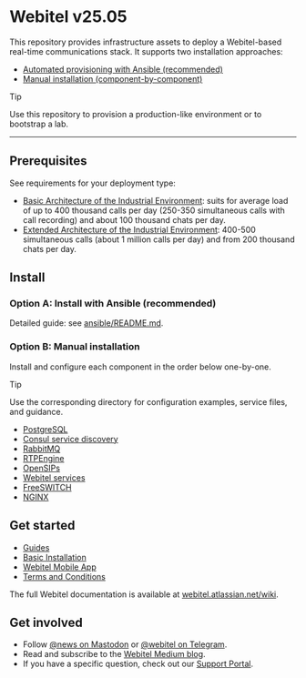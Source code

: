 # Webitel v25.05

This repository provides infrastructure assets to deploy a Webitel-based real-time communications stack. 
It supports two installation approaches:
- [Automated provisioning with Ansible (recommended)](#option-a-install-with-ansible-recommended)
- [Manual installation (component-by-component)](#option-b-manual-installation)

> [!TIP]
> Use this repository to provision a production-like environment or to bootstrap a lab.

---

## Prerequisites

See requirements for your deployment type:
- [Basic Architecture of the Industrial Environment](https://webitel.atlassian.net/wiki/x/6wNeAQ): suits for average load of up to 400 thousand calls per day (250-350 simultaneous calls with call recording) and about 100 thousand chats per day.
- [Extended Architecture of the Industrial Environment](https://webitel.atlassian.net/wiki/x/3ANeAQ): 400-500 simultaneous calls (about 1 million calls per day) and from 200 thousand chats per day.

## Install

### Option A: Install with Ansible (recommended)

Detailed guide: see [ansible/README.md](./ansible/README.md).

### Option B: Manual installation

Install and configure each component in the order below one-by-one. 

> [!TIP]
> Use the corresponding directory for configuration examples, service files, and guidance.

- [PostgreSQL](./postgresql)
- [Consul service discovery](./consul)
- [RabbitMQ](./rabbitmq)
- [RTPEngine](./rtpengine)
- [OpenSIPs](./opensips)
- [Webitel services](./webitel)
- [FreeSWITCH](./freeswitch)
- [NGINX](./nginx)

## Get started

- [Guides](https://webitel.atlassian.net/wiki/x/zQJeAQ)
- [Basic Installation](https://webitel.atlassian.net/wiki/x/AQNeAQ)
- [Webitel Mobile App](https://webitel.atlassian.net/wiki/x/Xg5eAQ)
- [Terms and Conditions](https://webitel.atlassian.net/wiki/x/JwCfIg)

The full Webitel documentation is available at [webitel.atlassian.net/wiki](https://webitel.atlassian.net/wiki/spaces/WEP/overview).

## Get involved

- Follow [@news on Mastodon](https://social.webitel.me/@news) or [@webitel on Telegram](https://t.me/webitel).
- Read and subscribe to the [Webitel Medium blog](https://medium.com/@webitel).
- If you have a specific question, check out our [Support Portal](https://cs.my.webitel.com/).